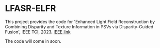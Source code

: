 # LFASR-ELFR
This project provides the code for 'Enhanced Light Field Reconstruction by Combining Disparity and Texture Information in PSVs via Disparity-Guided Fusion', IEEE TCI, 2023. [IEEE link](https://ieeexplore.ieee.org/document/10158790)

The code will come in soon.

